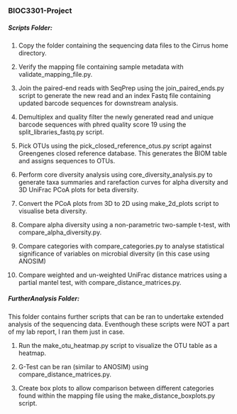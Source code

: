 ### BIOC3301-Project

##### Scripts Folder:
1)	Copy the folder containing the sequencing data files to the Cirrus home directory.

2)	Verify the mapping file containing sample metadata with validate_mapping_file.py.

3)	Join the paired-end reads with SeqPrep using the join_paired_ends.py script to generate the new read and an index Fastq file containing updated barcode sequences for downstream analysis.

4)	Demultiplex and quality filter the newly generated read and unique barcode sequences with phred quality score 19 using the split_libraries_fastq.py script.

5)	Pick OTUs using the pick_closed_reference_otus.py script against Greengenes closed reference database. This generates the BIOM table and assigns sequences to OTUs.

6)	Perform core diversity analysis using core_diversity_analysis.py to generate taxa summaries and rarefaction curves for alpha diversity and 3D UniFrac PCoA plots for beta diversity.

7)	Convert the PCoA plots from 3D to 2D using make_2d_plots script to visualise beta diversity. 

8)	Compare alpha diversity using a non-parametric two-sample t-test, with compare_alpha_diversity.py. 

9)	Compare categories with compare_categories.py to analyse statistical significance of variables on microbial diversity (in this case using ANOSIM)

10)	Compare weighted and un-weighted UniFrac distance matrices using a partial mantel test, with compare_distance_matrices.py.

##### FurtherAnalysis Folder:
This folder contains further scripts that can be ran to undertake extended analysis of the sequencing data.
Eventhough these scripts were NOT a part of my lab report, I ran them just in case.

1) Run the make_otu_heatmap.py script to visualize the OTU table as a heatmap.

2) G-Test can be ran (similar to ANOSIM) using compare_distance_matrices.py.

3) Create box plots to allow comparison between different categories found within the mapping file using the make_distance_boxplots.py script.
